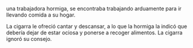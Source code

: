 una trabajadora hormiga, se encontraba trabajando arduamente para ir llevando comida a su hogar.

La cigarra le ofreció cantar y descansar, a lo que la hormiga la indicó que debería dejar de estar ociosa y ponerse a recoger alimentos. La cigarra ignoró su consejo.
